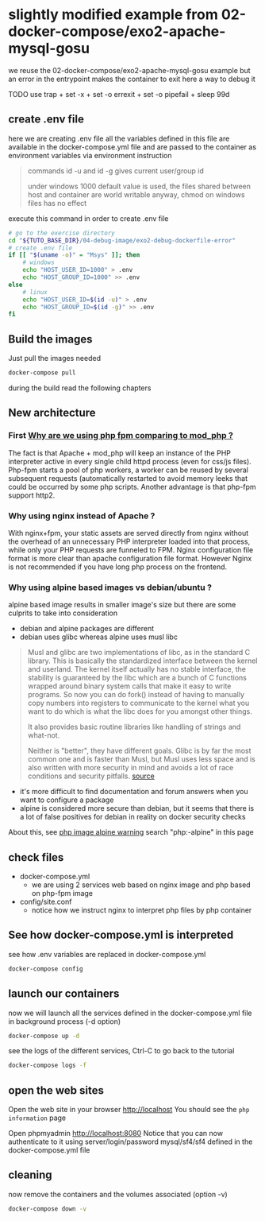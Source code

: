 # slightly modified example from 02-docker-compose/exo2-apache-mysql-gosu
we reuse the 02-docker-compose/exo2-apache-mysql-gosu example but an error in the entrypoint 
makes the container to exit here a way to debug it

TODO use trap + set -x + set -o errexit + set -o pipefail + sleep 99d

## create .env file
here we are creating .env file
all the variables defined in this file are available in the docker-compose.yml file
and are passed to the container as environment variables via environment instruction

> commands id -u and id -g gives current user/group id
> 
> under windows 1000 default value is used, the files shared between host and container
> are world writable anyway, chmod on windows files has no effect

execute this command in order to create .env file
```bash
# go to the exercise directory
cd "${TUTO_BASE_DIR}/04-debug-image/exo2-debug-dockerfile-error"
# create .env file
if [[ "$(uname -o)" = "Msys" ]]; then
    # windows
    echo "HOST_USER_ID=1000" > .env
    echo "HOST_GROUP_ID=1000" >> .env
else
    # linux
    echo "HOST_USER_ID=$(id -u)" > .env
    echo "HOST_GROUP_ID=$(id -g)" >> .env
fi
```

## Build the images
Just pull the images needed
```bash
docker-compose pull
```
during the build read the following chapters

## New architecture

### First [Why are we using php fpm comparing to mod_php ?](https://www.inmotionhosting.com/support/product-guides/wordpress-hosting/php-fpm-the-future-of-php-handling)

The fact is that Apache + mod_php will keep an instance of the 
PHP interpreter active in every single child httpd process (even for css/js files).
Php-fpm starts a pool of php workers, a worker can be reused by several subsequent requests (automatically 
restarted to avoid memory leeks that could be occurred by some php scripts.
Another advantage is that php-fpm support http2.

### Why using nginx instead of Apache ?
With nginx+fpm, your static assets are served directly from 
nginx without the overhead of an unnecessary PHP interpreter 
loaded into that process, while only your PHP requests are 
funneled to FPM.
Nginx configuration file format is more clear than apache configuration
file format.
However Nginx is not recommended if you have long php process on the frontend. 
  
### Why using alpine based images vs debian/ubuntu ?
alpine based image results in smaller image's size but there are 
some culprits to take into consideration

* debian and alpine packages are different
* debian uses glibc whereas alpine uses musl libc

 > Musl and glibc are two implementations of libc, as in the standard C library. 
 > This is basically the standardized interface between the kernel and userland. 
 > The kernel itself actually has no stable interface, the stability is guaranteed 
 > by the libc which are a bunch of C functions wrapped around binary system calls 
 > that make it easy to write programs. So now you can do fork() instead of having 
 > to manually copy numbers into registers to communicate to the kernel what you want 
 > to do which is what the libc does for you amongst other things.
 > 
 > It also provides basic routine libraries like handling of strings and what-not.
 >   
 > Neither is "better", they have different goals. Glibc is by far the most common 
 > one and is faster than Musl, but Musl uses less space and is also written with 
 > more security in mind and avoids a lot of race conditions and security pitfalls.
 > [source](https://www.reddit.com/r/linuxmasterrace/comments/41q2m9/eli5_what_is_musl_and_glibc/cz4cy3k?utm_source=share&utm_medium=web2x)
 
* it's more difficult to find documentation and forum answers when 
 you want to configure a package
* alpine is considered more secure than debian, but it seems that 
   there is a lot of false positives for debian in reality on docker security checks

About this, see [php image alpine warning](https://hub.docker.com/_/php/#phpversion-alpine) 
    search "php:<version>-alpine" in this page

## check files
* docker-compose.yml
    * we are using 2 services web based on nginx image and php based on php-fpm image
* config/site.conf
    * notice how we instruct nginx to interpret php files by php container

## See how docker-compose.yml is interpreted
see how .env variables are replaced in docker-compose.yml
```bash
docker-compose config
```

## launch our containers
now we will launch all the services defined in the docker-compose.yml file in background process (-d option)
```bash 
docker-compose up -d
```

see the logs of the different services, Ctrl-C to go back to the tutorial
```bash
docker-compose logs -f
```

## open the web sites
Open the web site in your browser [http://localhost](http://localhost)
You should see the `php information` page

Open phpmyadmin [http://localhost:8080](http://localhost:8080)
Notice that you can now authenticate to it using server/login/password mysql/sf4/sf4
defined in the docker-compose.yml file

## cleaning
now remove the containers and the volumes associated (option -v)
```bash
docker-compose down -v
```
